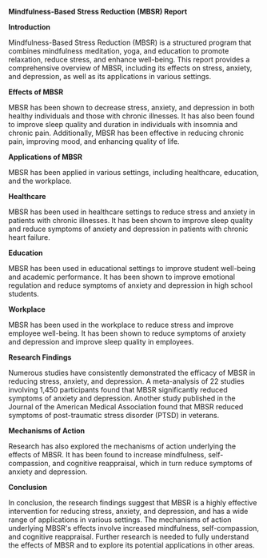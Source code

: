 **Mindfulness-Based Stress Reduction (MBSR) Report**

**Introduction**

Mindfulness-Based Stress Reduction (MBSR) is a structured program that combines mindfulness meditation, yoga, and education to promote relaxation, reduce stress, and enhance well-being. This report provides a comprehensive overview of MBSR, including its effects on stress, anxiety, and depression, as well as its applications in various settings.

**Effects of MBSR**

MBSR has been shown to decrease stress, anxiety, and depression in both healthy individuals and those with chronic illnesses. It has also been found to improve sleep quality and duration in individuals with insomnia and chronic pain. Additionally, MBSR has been effective in reducing chronic pain, improving mood, and enhancing quality of life.

**Applications of MBSR**

MBSR has been applied in various settings, including healthcare, education, and the workplace.

**Healthcare**

MBSR has been used in healthcare settings to reduce stress and anxiety in patients with chronic illnesses. It has been shown to improve sleep quality and reduce symptoms of anxiety and depression in patients with chronic heart failure.

**Education**

MBSR has been used in educational settings to improve student well-being and academic performance. It has been shown to improve emotional regulation and reduce symptoms of anxiety and depression in high school students.

**Workplace**

MBSR has been used in the workplace to reduce stress and improve employee well-being. It has been shown to reduce symptoms of anxiety and depression and improve sleep quality in employees.

**Research Findings**

Numerous studies have consistently demonstrated the efficacy of MBSR in reducing stress, anxiety, and depression. A meta-analysis of 22 studies involving 1,450 participants found that MBSR significantly reduced symptoms of anxiety and depression. Another study published in the Journal of the American Medical Association found that MBSR reduced symptoms of post-traumatic stress disorder (PTSD) in veterans.

**Mechanisms of Action**

Research has also explored the mechanisms of action underlying the effects of MBSR. It has been found to increase mindfulness, self-compassion, and cognitive reappraisal, which in turn reduce symptoms of anxiety and depression.

**Conclusion**

In conclusion, the research findings suggest that MBSR is a highly effective intervention for reducing stress, anxiety, and depression, and has a wide range of applications in various settings. The mechanisms of action underlying MBSR's effects involve increased mindfulness, self-compassion, and cognitive reappraisal. Further research is needed to fully understand the effects of MBSR and to explore its potential applications in other areas.